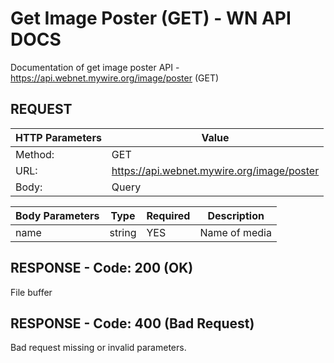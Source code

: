 # Get Image Poster (GET) - WN API DOCS

Documentation of get image poster API - https://api.webnet.mywire.org/image/poster (GET)

## REQUEST

| **HTTP Parameters** | **Value**                                  |
|---------------------|--------------------------------------------|
| Method:             | GET                                        |
| URL:                | https://api.webnet.mywire.org/image/poster |
| Body:               | Query                                      |

| **Body Parameters** | **Type** | **Required** | **Description**       |
|---------------------|----------|--------------|-----------------------|
| name                | string   | YES          | Name of media         |

## RESPONSE - Code: 200 (OK)

File buffer

## RESPONSE - Code: 400 (Bad Request)

Bad request missing or invalid parameters.

